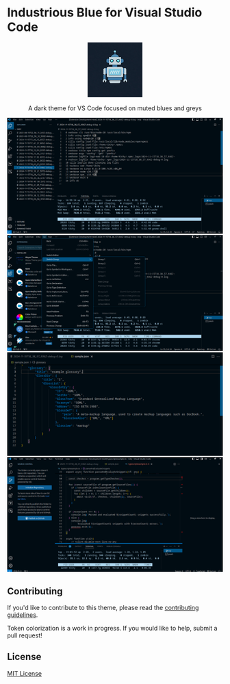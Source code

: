 # Industrious Blue for Visual Studio Code

 <p align="center">
  <img src="https://raw.githubusercontent.com/trebleCode/industrious-blue/main/images/industrious-blue-bot.jpeg" alt="Industrious Blue Bot"/>
</p>
<p align=center>
A dark theme for VS Code focused on muted blues and greys
</p>

![Screenshot](https://raw.githubusercontent.com/treblecode/industrious-blue/main/images/screen1.png)
![Screenshot](https://raw.githubusercontent.com/treblecode/industrious-blue/main/images/screen2.png)
![Screenshot](https://raw.githubusercontent.com/treblecode/industrious-blue/main/images/screen3.png)
![Screenshot](https://raw.githubusercontent.com/treblecode/industrious-blue/main/images/screen4.png)



## Contributing

If you'd like to contribute to this theme, please read the [contributing guidelines](./.github/CONTRIBUTING.md).

Token colorization is a work in progress. If you would like to help, submit a pull request!

## License

[MIT License](./LICENSE)